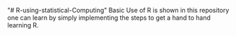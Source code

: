 "# R-using-statistical-Computing" 
Basic Use of R is shown in this repository one can learn by simply implementing the steps to get a hand to hand learning R.
